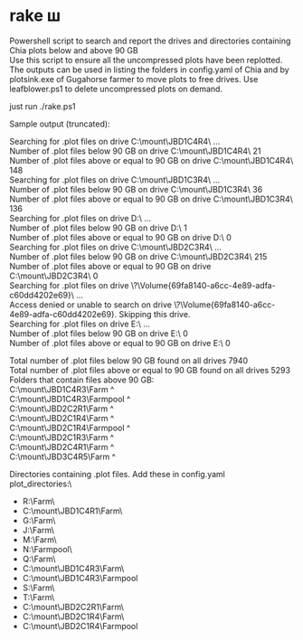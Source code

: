 # rake ш
Powershell script to search and report the drives and directories containing Chia plots below and above 90 GB\
Use this script to ensure all the uncompressed plots have been replotted. The outputs can be used in listing the folders in config.yaml of Chia and by plotsink.exe of Gugahorse farmer to move plots to free drives. Use leafblower.ps1 to delete uncompressed plots on demand.

just run ./rake.ps1

Sample output (truncated):

Searching for .plot files on drive C:\mount\JBD1C4R4\ ...\
Number of .plot files below 90 GB on drive C:\mount\JBD1C4R4\ 21\
Number of .plot files above or equal to 90 GB on drive C:\mount\JBD1C4R4\ 148\
Searching for .plot files on drive C:\mount\JBD1C3R4\ ...\
Number of .plot files below 90 GB on drive C:\mount\JBD1C3R4\ 36\
Number of .plot files above or equal to 90 GB on drive C:\mount\JBD1C3R4\ 136\
Searching for .plot files on drive D:\ ...\
Number of .plot files below 90 GB on drive D:\ 1\
Number of .plot files above or equal to 90 GB on drive D:\ 0\
Searching for .plot files on drive C:\mount\JBD2C3R4\ ...\
Number of .plot files below 90 GB on drive C:\mount\JBD2C3R4\ 215\
Number of .plot files above or equal to 90 GB on drive C:\mount\JBD2C3R4\ 0\
Searching for .plot files on drive \\?\Volume{69fa8140-a6cc-4e89-adfa-c60dd4202e69}\ ...\
Access denied or unable to search on drive \\?\Volume{69fa8140-a6cc-4e89-adfa-c60dd4202e69}\. Skipping this drive.\
Searching for .plot files on drive E:\ ...\
Number of .plot files below 90 GB on drive E:\ 0\
Number of .plot files above or equal to 90 GB on drive E:\ 0

Total number of .plot files below 90 GB found on all drives 7940\
Total number of .plot files above or equal to 90 GB found on all drives 5293\
Folders that contain files above 90 GB:\
C:\mount\JBD1C4R3\Farm ^\
C:\mount\JBD1C4R3\Farmpool ^\
C:\mount\JBD2C2R1\Farm ^\
C:\mount\JBD2C1R4\Farm ^\
C:\mount\JBD2C1R4\Farmpool ^\
C:\mount\JBD2C1R3\Farm ^\
C:\mount\JBD2C4R1\Farm ^\
C:\mount\JBD3C4R5\Farm ^

Directories containing .plot files. Add these in config.yaml\
  plot_directories:\
  - R:\Farm\
  - C:\mount\JBD1C4R1\Farm\
  - G:\Farm\
  - J:\Farm\
  - M:\Farm\
  - N:\Farmpool\
  - Q:\Farm\
  - C:\mount\JBD1C4R3\Farm\
  - C:\mount\JBD1C4R3\Farmpool
  - S:\Farm\
  - T:\Farm\
  - C:\mount\JBD2C2R1\Farm\
  - C:\mount\JBD2C1R4\Farm\
  - C:\mount\JBD2C1R4\Farmpool
